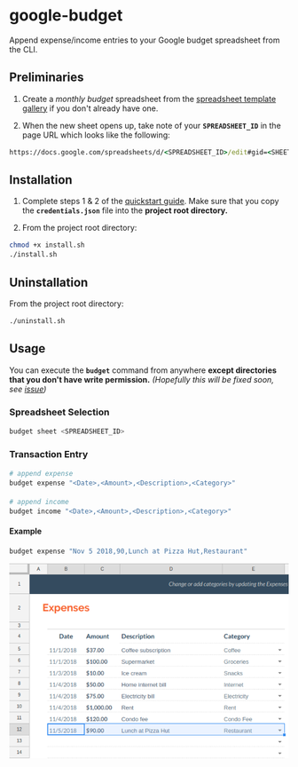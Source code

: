 # google-budget
Append expense/income entries to your Google budget spreadsheet from the CLI.

## Preliminaries
 1. Create a *monthly budget* spreadsheet from the [spreadsheet template gallery](https://docs.google.com/spreadsheets/u/0/?ftv=1&folder=0ACoSgW1iveL-Uk9PVA) if you don't already have one.

 2. When the new sheet opens up, take note of your **`SPREADSHEET_ID`** in the page URL which looks like the following:
``` cmd
https://docs.google.com/spreadsheets/d/<SPREADSHEET_ID>/edit#gid=<SHEET_ID>
```

## Installation
 1. Complete steps 1 & 2 of the [quickstart guide](https://developers.google.com/sheets/api/quickstart/python). Make sure that you copy the **`credentials.json`** file into the **project root directory.**

 2. From the project root directory:
``` sh
chmod +x install.sh
./install.sh
```

## Uninstallation
From the project root directory:
``` sh
./uninstall.sh
```

## Usage
You can execute the **`budget`** command from anywhere **except directories that you don't have write permission.** *(Hopefully this will be fixed soon, see [issue](https://github.com/utkuufuk/google-budget/issues/2))*

### Spreadsheet Selection
``` sh
budget sheet <SPREADSHEET_ID>
```

### Transaction Entry
``` sh
# append expense
budget expense "<Date>,<Amount>,<Description>,<Category>"

# append income
budget income "<Date>,<Amount>,<Description>,<Category>"
```

#### Example
``` sh
budget expense "Nov 5 2018,90,Lunch at Pizza Hut,Restaurant"
```
![Example](example.png)
